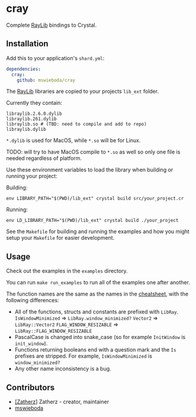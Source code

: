 # cray

Complete [RayLib](http://raylib.com) bindings to Crystal.

## Installation

Add this to your application's `shard.yml`:

```yaml
dependencies:
  cray:
    github: mswieboda/cray
```

The [RayLib](http://raylib.com) libraries are copied to your projects `lib_ext` folder.

Currently they contain:

```
libraylib.2.6.0.dylib
libraylib.261.dylib
libraylib.so # (TBD: need to compile and add to repo)
libraylib.dylib
```

`*.dylib` is used for MacOS, while `*.so` will be for Linux.

TODO: will try to have MacOS compile to `*.so` as well so only one file is needed regardless of platform.

Use these environment variables to load the library when building or running your project:

Building:

```
env LIBRARY_PATH="$(PWD)/lib_ext" crystal build src/your_project.cr
```

Running:

```
env LD_LIBRARY_PATH="$(PWD)/lib_ext" crystal build ./your_project
```

See the `Makefile` for building and running the examples and how you might setup your `Makefile` for easier development.

## Usage

Check out the examples in the `examples` directory.

You can run `make run_examples` to run all of the examples one after another.

The function names are the same as the names in the [cheatsheet](http://www.raylib.com/cheatsheet/cheatsheet.html), with the following differences:

* All of the functions, structs and constants are prefixed with `LibRay`.
  `IsWindowMinimized` => `LibRay.window_minimized?`
  `Vector2` => `LibRay::Vector2`
  `FLAG_WINDOW_RESIZABLE` => `LibRay::FLAG_WINDOW_RESIZABLE`
* PascalCase is changed into snake_case (so for example `InitWindow` is `init_window`).
* Functions returning booleans end with a question mark and the `Is` prefixes are stripped.
  For example, `IsWindowMinimized` is `window_minimized?`
* Any other name inconsistency is a bug.

## Contributors

- [[Zatherz]](https://gitlab.com/Zatherz) Zatherz - creator, maintainer
- [mswieboda](https://gitlab.com/mswieboda)

